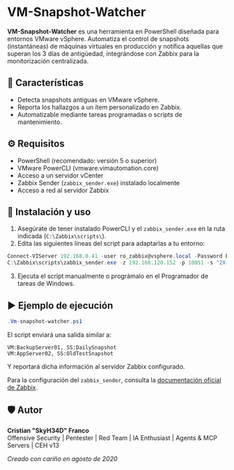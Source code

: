 # VM-Snapshot-Watcher

**VM-Snapshot-Watcher** es una herramienta en PowerShell diseñada para entornos VMware vSphere. Automatiza el control de snapshots (instantáneas) de máquinas virtuales en producción y notifica aquellas que superan los 3 días de antigüedad, integrándose con Zabbix para la monitorización centralizada.

## 📌 Características

- Detecta snapshots antiguas en VMware vSphere.
- Reporta los hallazgos a un ítem personalizado en Zabbix.
- Automatizable mediante tareas programadas o scripts de mantenimiento.

## ⚙️ Requisitos

- PowerShell (recomendado: versión 5 o superior)
- VMware PowerCLI (vmware.vimautomation.core)
- Acceso a un servidor vCenter
- Zabbix Sender (`zabbix_sender.exe`) instalado localmente
- Acceso a red al servidor Zabbix

## 🧪 Instalación y uso

1. Asegúrate de tener instalado PowerCLI y el `zabbix_sender.exe` en la ruta indicada (`C:\Zabbix\scripts\`).
2. Edita las siguientes líneas del script para adaptarlas a tu entorno:

```powershell
Connect-VIServer 192.168.0.41 -user ro_zabbix@vsphere.local -Password EstaP***Contr4seña
C:\Zabbix\scripts\zabbix_sender.exe -z 192.168.120.152 -p 10051 -s "2X-RAS" -k ss.name -o $a
```

3. Ejecuta el script manualmente o prográmalo en el Programador de tareas de Windows.

## ▶️ Ejemplo de ejecución

```powershell
.Vm-snapshot-watcher.ps1
```

El script enviará una salida similar a:

```
VM:BackupServer01, SS:DailySnapshot
VM:AppServer02, SS:OldTestSnapshot
```

Y reportará dicha información al servidor Zabbix configurado.

Para la configuración del `zabbix_sender`, consulta la [documentación oficial de Zabbix](https://www.zabbix.com/documentation/current/en/manpages/zabbix_sender).

## 🛡️ Autor

**Cristian "SkyH34D" Franco**  
Offensive Security | Pentester | Red Team | IA Enthusiast | Agents & MCP Servers | CEH v13

_Creado con cariño en agosto de 2020_
